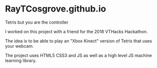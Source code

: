 # RayTCosgrove.github.io
Tetris but you are the controller

I worked on this project with a friend for the 2018 VTHacks Hackathon.

The idea is to be able to play an "Xbox Kinect" version of Tetris that uses your webcam.

The project uses HTML5 CSS3 and JS as well as a high level JS machine learning library.
